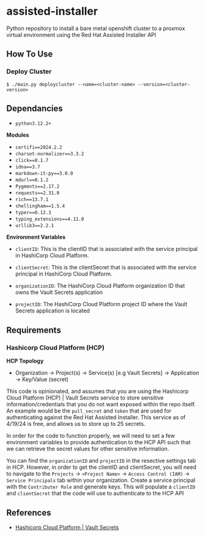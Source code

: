# assisted-installer
Python repository to install a bare metal openshift cluster to a proxmox virtual environment using the Red Hat Assisted Installer API

## How To Use


### Deploy Cluster

    $ ./main.py deploycluster --name=<cluster-name> --version=<cluster-version>

## Dependancies

- `python3.12.2+`

**Modules**

- `certifi==2024.2.2`
- `charset-normalizer==3.3.2`
- `click==8.1.7`
- `idna==3.7`
- `markdown-it-py==3.0.0`
- `mdurl==0.1.2`
- `Pygments==2.17.2`
- `requests==2.31.0`
- `rich==13.7.1`
- `shellingham==1.5.4`
- `typer==0.12.3`
- `typing_extensions==4.11.0`
- `urllib3==2.2.1`

**Environment Variables** 

- `clientID`: This is the clientID that is associated with the service principal in HashiCorp Cloud Platform.

- `clientSecret`: This is the clientSecret that is associated with the service principal in HashiCorp Cloud Platform.

- `organizationID`: The HashiCorp Cloud Platform organization ID that owns the Vault Secrets application

- `projectID`: The HashiCorp Cloud Platform project ID where the Vault Secrets application is located


## Requirements

### Hashicorp Cloud Platform (HCP)

**HCP Topology**

- Organization -> Project(s) -> Service(s) [e.g Vault Secrets] -> Application -> Key/Value (secret)

This code is opinionated, and assumes that you are using the Hashicorp Cloud Platform (HCP) | Vault Secrets service to store sensitive information/credentials that you do not want exposed within the repo itself. An example would be the `pull_secret` and `token` that are used for authenticating against the Red Hat Assisted Installer. This service as of 4/19/24 is free, and allows us to store up to 25 secrets.

In order for the code to function properly, we will need to set a few environment variables to provide authentication to the HCP API such that we can retrieve the secret values for other sensitive information.

You can find the `organizationID` and `projectID` in the resective settings tab in HCP. However, in order to get the clientID and clientSecret, you will need to navigate to the `Projects` -> `<Project Name>` -> `Access Control (IAM)` -> `Service Principals` tab within your organization. Create a service principal with the `Contributer Role` and generate keys. This will populate a `clientID` and `clientSecret` that the code will use to authenticate to the HCP API


## References

- [Hashicorp Cloud Platform | Vault Secrets](https://developer.hashicorp.com/hcp/docs/vault-secrets)
